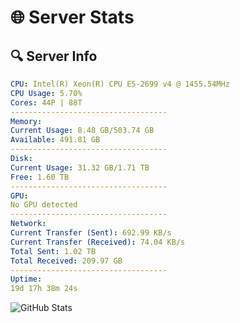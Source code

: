 # 🌐 Server Stats
## 🔍 Server Info
```yaml
CPU: Intel(R) Xeon(R) CPU E5-2699 v4 @ 1455.54MHz
CPU Usage: 5.70%
Cores: 44P | 88T
-----------------------------------
Memory:
Current Usage: 8.48 GB/503.74 GB
Available: 491.81 GB
-----------------------------------
Disk:
Current Usage: 31.32 GB/1.71 TB
Free: 1.60 TB
-----------------------------------
GPU:
No GPU detected
-----------------------------------
Network:
Current Transfer (Sent): 692.99 KB/s
Current Transfer (Received): 74.04 KB/s
Total Sent: 1.02 TB
Total Received: 209.97 GB
-----------------------------------
Uptime:
19d 17h 38m 24s
```
![GitHub Stats](https://img.shields.io/badge/Updated-2025-05-09_10:47:12-blue)